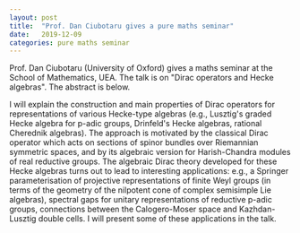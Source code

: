 ```yaml
---
layout: post
title:  "Prof. Dan Ciubotaru gives a pure maths seminar"
date:   2019-12-09
categories: pure maths seminar
---
```


Prof. Dan Ciubotaru (University of Oxford) gives a maths seminar at the School of Mathematics, UEA. The talk is on "Dirac operators and Hecke algebras".
The abstract is below.

I will explain the construction and main properties of Dirac 
operators for representations of various Hecke-type algebras (e.g., 
Lusztig's graded Hecke algebra for p-adic groups, Drinfeld's Hecke 
algebras, rational Cherednik algebras). The approach is motivated by the 
classical Dirac operator which acts on sections of spinor bundles over 
Riemannian symmetric spaces, and by its algebraic version for 
Harish-Chandra modules of real reductive groups. The algebraic Dirac 
theory developed for these Hecke algebras turns out to lead to interesting 
applications: e.g., a Springer parameterisation of projective 
representations of finite Weyl groups (in terms of the geometry of the 
nilpotent cone of complex semisimple Lie algebras), spectral gaps for 
unitary representations of reductive p-adic groups, connections between 
the Calogero-Moser space and Kazhdan-Lusztig double cells. I will present 
some of these applications in the talk.

